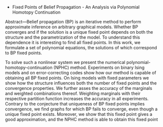 - Fixed Points of Belief Propagation - An Analysis via Polynomial Homotopy Continuation

Abstract—Belief propagation (BP) is an iterative method to perform approximate inference on arbitrary graphical models. Whether BP converges and if the solution is a unique fixed point depends on both the structure and the parametrization of the model. To understand this dependence it is interesting to find all fixed points. In this work, we formulate a set of polynomial equations, the solutions of which correspond to BP fixed points. 

To solve such a nonlinear system we present the numerical polynomial-homotopy-continuation (NPHC) method. Experiments on binary Ising models and on error-correcting codes show how our method is capable of obtaining all BP fixed points. On Ising models with fixed parameters we show how the structure influences both the number of fixed points and the convergence properties. We further asses the accuracy of the marginals and weighted combinations thereof. Weighting marginals with their respective partition function increases the accuracy in all experiments. Contrary to the conjecture that uniqueness of BP fixed points implies convergence, we find graphs for which BP fails to converge, even though a unique fixed point exists. Moreover, we show that this fixed point gives a good approximation, and the NPHC method is able to obtain this fixed point